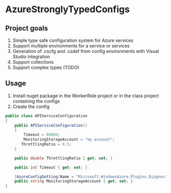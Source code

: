 # AzureStronglyTypedConfigs
## Project goals
1. Simple type safe configuration system for Azure services
2. Support multiple environments for a service or services
3. Generation of .cscfg and .csdef from config environments with Visual Studio integration
4. Support collections
5. Support complex types (TODO)

## Usage
1. Install nuget package in the WorkerRole project or in the class project containing the configs
2. Create the config
```C#
public class APIServiceConfiguration
{
    public APIServiceConfiguration()
    {
        Timeout = 60000;
        MonitoringStorageAccount = "my account";
       ThrottlingRatio = 0.5;
    }

    public double ThrottlingRatio { get; set; }

    public int Timeout { get; set; }

    [AzureConfigSetting(Name = "Microsoft.WindowsAzure.Plugins.Diagnostics.ConnectionString", IncludeInCSDEF = false)]
    public string MonitoringStorageAccount { get; set; }
}
```

